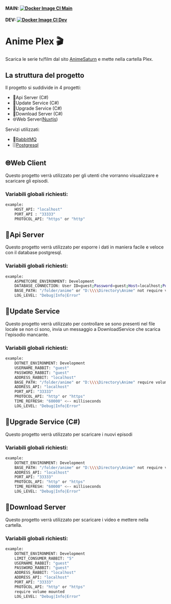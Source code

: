 #### MAIN: [![Docker Image CI Main](https://github.com/GamingBunker/AnimePlex/actions/workflows/docker-image.yml/badge.svg?branch=main)](https://github.com/GamingBunker/AnimePlex/actions/workflows/docker-image.yml) 

#### DEV: [![Docker Image CI Dev](https://github.com/GamingBunker/AnimePlex/actions/workflows/docker-image.yml/badge.svg?branch=dev)](https://github.com/GamingBunker/AnimePlex/actions/workflows/docker-image.yml)

# Anime Plex 🎬
Scarica le serie tv/film dal sito [AnimeSaturn](https://www.animesaturn.it/) e mette nella cartella Plex.

## La struttura del progetto
Il progetto si suddivide in 4 progetti:
- 🧮Api Server (C#)
- 💾Update Service (C#)
- 💽Upgrade Service (C#)
- 📩Download Server (C#)
- 🌐Web Server([Nuxtjs](https://nuxtjs.org/))

Servizi utilizzati:
- 🐰[RabbitMQ](https://www.rabbitmq.com/)
- 🗄[Postgresql](https://www.postgresql.org/)

## 🌐Web Client
Questo progetto verrà utilizzato per gli utenti che vorranno visualizzare e scaricare gli episodi.
### Variabili globali richiesti:
```sh
example:
    HOST_API: "localhost"
    PORT_API : "33333"
    PROTOCOL_API: "https" or "http"
```

## 🧮Api Server
Questo progetto verrà utilizzato per esporre i dati in maniera facile e veloce con il database postgresql.
### Variabili globali richiesti:
```sh
example:
    ASPNETCORE_ENVIRONMENT: Development
    DATABASE_CONNECTION: User ID=guest;Password=guest;Host=localhost;Port=33333;Database=db;
    BASE_PATH: "/folder/anime" or "D:\\\\Directory\Anime" not require volume mounted
    LOG_LEVEL: "Debug|Info|Error"
```
## 💾Update Service
Questo progetto verrà utilizzato per controllare se sono presenti nel file locale se non ci sono, invia un messaggio a DownloadService che scarica l'episodio mancante.
### Variabili globali richiesti:
```sh
example:
    DOTNET_ENVIRONMENT: Development
    USERNAME_RABBIT: "guest"
    PASSWORD_RABBIT: "guest"
    ADDRESS_RABBIT: "localhost"
    BASE_PATH: "/folder/anime" or "D:\\\\Directory\Anime" require volume mounted
    ADDRESS_API: "localhost"
    PORT_API: "33333"
    PROTOCOL_API: "http" or "https"
    TIME_REFRESH: "60000" <-- milliseconds
    LOG_LEVEL: "Debug|Info|Error"
```
## 💽Upgrade Service (C#)
Questo progetto verrà utilizzato per scaricare i nuovi episodi
### Variabili globali richiesti:
```sh
example:
    DOTNET_ENVIRONMENT: Development
    BASE_PATH: "/folder/anime" or "D:\\\\Directory\Anime" not require volume mounted
    ADDRESS_API: "localhost"
    PORT_API: "33333"
    PROTOCOL_API: "http" or "https"
    TIME_REFRESH: "60000" <-- milliseconds
    LOG_LEVEL: "Debug|Info|Error"
```
## 📩Download Server
Questo progetto verrà utilizzato per scaricare i video e mettere nella cartella.
### Variabili globali richiesti:
```sh
example:
    DOTNET_ENVIRONMENT: Development
    LIMIT_CONSUMER_RABBIT: "5"
    USERNAME_RABBIT: "guest"
    PASSWORD_RABBIT: "guest"
    ADDRESS_RABBIT: "localhost"
    ADDRESS_API: "localhost"
    PORT_API: "33333"
    PROTOCOL_API: "http" or "https"
    require volume mounted
    LOG_LEVEL: "Debug|Info|Error"
```